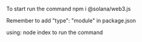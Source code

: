 To start run the command npm i @solana/web3.js

Remember to add "type": "module" in package.json

using: node index to run the command
